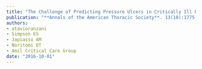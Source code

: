 ```yaml
---
title: "The Challenge of Predicting Pressure Ulcers in Critically Ill Patients. A Multicenter Cohort Study"
publication: "**Annals of the American Thoracic Society**. 13(10):1775-1783"
authors:
- otavioranzani
- Simpson ES
- Japiassú AM
- Noritomi DT
- Amil Critical Care Group
date: "2016-10-01"
---
```


